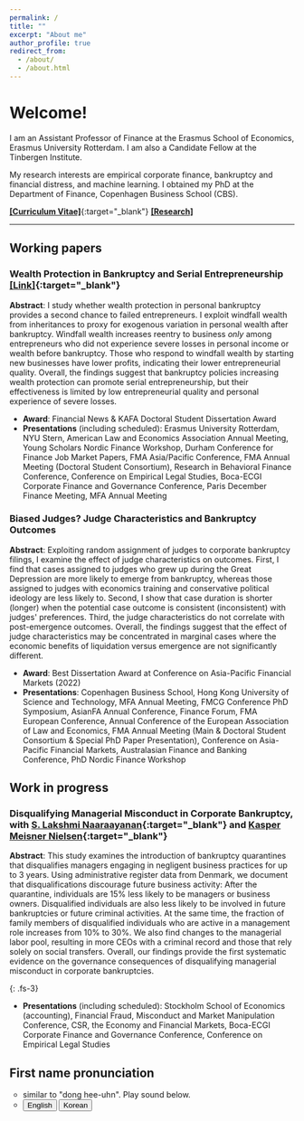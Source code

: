 ```yaml
---
permalink: /
title: ""
excerpt: "About me"
author_profile: true
redirect_from: 
  - /about/
  - /about.html
---
```


# Welcome!

I am an Assistant Professor of Finance at the Erasmus School of Economics, Erasmus University Rotterdam. I am also a Candidate Fellow at the Tinbergen Institute. 

My research interests are empirical corporate finance, bankruptcy and financial distress, and machine learning. I obtained my PhD at the Department of Finance, Copenhagen Business School (CBS).


[**[Curriculum Vitae]**](https://donghyunkang.com/files/CV_DonghyunKang.pdf){:target="_blank"}   [**[Research]**](research.md)

---

## Working papers

### Wealth Protection in Bankruptcy and Serial Entrepreneurship [[Link]](https://donghyunkang.com/files/Kang_JMP_2023.pdf){:target="_blank"}

**Abstract**:
I study whether wealth protection in personal bankruptcy provides a second chance to failed entrepreneurs. I exploit windfall wealth from inheritances to proxy for exogenous variation in personal wealth after bankruptcy. Windfall wealth increases reentry to business _only_ among entrepreneurs who did not experience severe losses in personal income or wealth before bankruptcy. Those who respond to windfall wealth by starting new businesses have lower profits, indicating their lower entrepreneurial quality. Overall, the findings suggest that bankruptcy policies increasing wealth protection can promote serial entrepreneurship, but their effectiveness is limited by low entrepreneurial quality and personal experience of severe losses.

- **Award**: Financial News & KAFA Doctoral Student Dissertation Award
- **Presentations** (including scheduled): Erasmus University Rotterdam, NYU Stern, American Law and Economics Association Annual Meeting, Young Scholars Nordic Finance Workshop, Durham Conference for Finance Job Market Papers, FMA Asia/Pacific Conference, FMA Annual Meeting (Doctoral Student Consortium), Research in Behavioral Finance Conference, Conference on Empirical Legal Studies, Boca-ECGI Corporate Finance and Governance Conference, Paris December Finance Meeting, MFA Annual Meeting



### Biased Judges? Judge Characteristics and Bankruptcy Outcomes 
**Abstract**:
    Exploiting random assignment of judges to corporate bankruptcy filings, I examine the effect of judge characteristics on outcomes. First, I find that cases assigned to judges who grew up during the Great Depression are more likely to emerge from bankruptcy, whereas those assigned to judges with economics training and conservative political ideology are less likely to. Second, I show that case duration is shorter (longer) when the potential case outcome is consistent (inconsistent) with judges' preferences. Third, the judge characteristics do not correlate with post-emergence outcomes. Overall, the findings suggest that the effect of judge characteristics may be concentrated in marginal cases where the economic benefits of liquidation versus emergence are not significantly different. 

- **Award**: Best Dissertation Award at Conference on Asia-Pacific Financial Markets (2022)
- **Presentations**: Copenhagen Business School, Hong Kong University of Science and Technology, MFA Annual Meeting, FMCG Conference PhD Symposium, AsianFA Annual Conference, Finance Forum, FMA European Conference, Annual Conference of the European Association of Law and Economics, FMA Annual Meeting (Main & Doctoral Student Consortium & Special PhD Paper Presentation), Conference on Asia-Pacific Financial Markets, Australasian Finance and Banking Conference, PhD Nordic Finance Workshop


## Work in progress
### Disqualifying Managerial Misconduct in Corporate Bankruptcy, with [S. Lakshmi Naaraayanan](https://www.lakshmin.com/){:target="_blank"} and [Kasper Meisner Nielsen](http://www.kaspermeisnernielsen.com/){:target="_blank"}
**Abstract**:
    This study examines the introduction of bankruptcy quarantines that disqualifies managers engaging in negligent business practices for up to 3 years. Using administrative register data from Denmark, we document that disqualifications discourage future business activity: After the quarantine, individuals are 15% less likely to be managers or business owners. Disqualified individuals are also less likely to be involved in future bankruptcies or future criminal activities. At the same time, the fraction of family members of disqualified individuals who are active in a management role increases from 10% to 30%. We also find changes to the managerial labor pool, resulting in more CEOs with a criminal record and those that rely solely on social transfers. Overall, our findings provide the first systematic evidence on the governance consequences of disqualifying managerial misconduct in corporate bankruptcies.

{: .fs-3}
- **Presentations** (including scheduled): Stockholm School of Economics (accounting), Financial Fraud, Misconduct and Market Manipulation Conference, CSR, the Economy and Financial Markets, Boca-ECGI Corporate Finance and Governance Conference, Conference on Empirical Legal Studies

## First name pronunciation
<ul>
<li style="list-style-type:circle;font-size:14px">similar to "dong hee-uhn". Play sound below.</li>
<li style="list-style-type:circle;font-size:14px"><audio id="speak_en">
  <source type="audio/mp3" src="/files/donghyun_en.mp3"></source>
  <p>Your browser does not support the audio element.</p>
</audio>
<audio id="speak_kr">
  <source type="audio/mp3" src="/files/donghyun_kr.mp3"></source>
  <p>Your browser does not support the audio element.</p>
</audio>
<div>
	<button onclick="document.getElementById('speak_en').play()">English</button>
	<button onclick="document.getElementById('speak_kr').play()">Korean</button>
</div> </li>
</ul>

